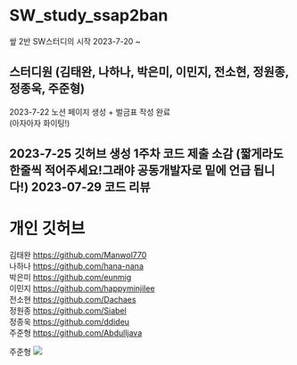 # SW_study_ssap2ban
쌒 2반 SW스터디의 시작 2023-7-20 ~


스터디원 (김태완, 나하나, 박은미, 이민지, 전소현, 정원종, 정종욱, 주준형)
----
2023-7-22
노션 페이지 생성 + 벌금표 작성 완료  
(아자아자 화이팅!)

2023-7-25
깃허브 생성 
1주차 코드 제출 소감 (짧게라도 한줄씩 적어주세요!그래야 공동개발자로 밑에 언급 됩니다!)
2023-07-29
코드 리뷰
----
# 개인 깃허브
김태완 
https://github.com/Manwol770</br>
나하나
https://github.com/hana-nana</br>
박은미
https://github.com/eunmig</br>
이민지
https://github.com/happyminjilee</br>
전소현
https://github.com/Dachaes</br>
정원종
https://github.com/Siabel</br>
정종욱
https://github.com/ddideu</br>
주준형
https://github.com/Abdulljava

주준형 
 <img src="http://mazandi.herokuapp.com/api?handle={j40605}&theme=warm"/>

 
